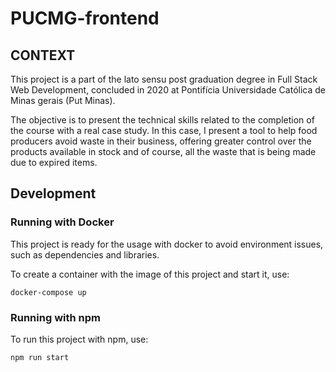 # PUCMG-frontend
## CONTEXT

This project is a part of the lato sensu post graduation degree in Full Stack Web Development, concluded in 2020 at Pontifícia Universidade Católica de Minas gerais (Put Minas).

The objective is to present the technical skills related to the completion of the course with a real case study. In this case, I present a tool to help food producers avoid waste in their business, offering greater control over the products available in stock and of course, all the waste that is being made due to expired items.

## Development

### Running with Docker

This project is ready for the usage with docker to avoid environment issues, such as dependencies and libraries.

To create a container with the image of this project and start it, use:

```docker-compose up```

### Running with npm

To run this project with npm, use:

```npm run start```
